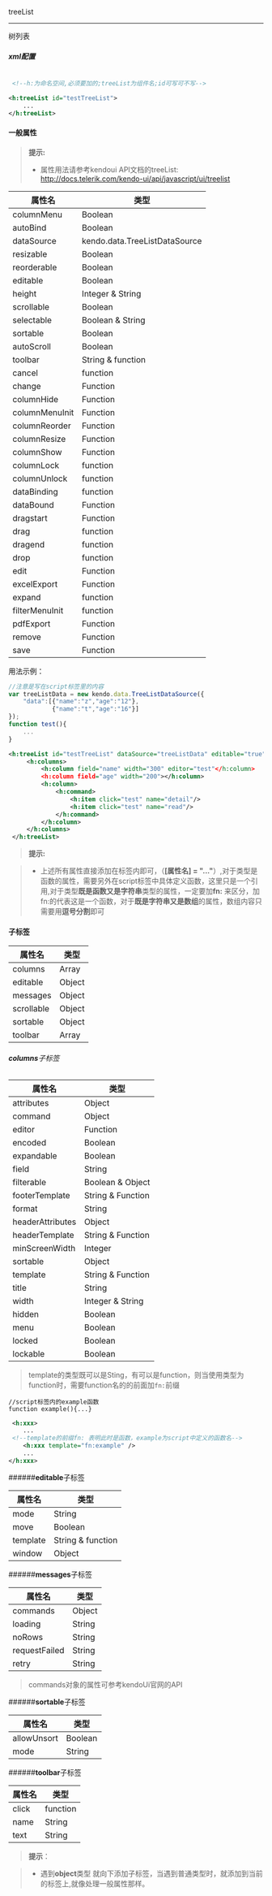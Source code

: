treeList

-------------
树列表



##### xml配置

```xml

 <!--h:为命名空间,必须要加的;treeList为组件名;id可写可不写-->

<h:treeList id="testTreeList">
    ...
</h:treeList>

```



#### **一般属性**

> **提示:**
> - 属性用法请参考kendoui API文档的treeList: http://docs.telerik.com/kendo-ui/api/javascript/ui/treelist


属性名 | 类型
-------- | ---
columnMenu| Boolean
autoBind | Boolean
dataSource | kendo.data.TreeListDataSource
resizable|Boolean
reorderable|Boolean
editable |Boolean
height|Integer & String
scrollable |Boolean
selectable |Boolean & String 
sortable |Boolean
autoScroll | Boolean
toolbar |String & function
cancel|function
change| Function
columnHide |Function
columnMenuInit |Function
columnReorder | Function
columnResize | Function
columnShow | Function
columnLock |function
columnUnlock |function
dataBinding | function
dataBound | Function
dragstart | Function
drag |function
dragend |function
drop |function
edit | Function
excelExport | Function
expand |function
filterMenuInit |function
pdfExport | Function
remove | Function
save | Function


用法示例：



```javascript
//注意是写在script标签里的内容
var treeListData = new kendo.data.TreeListDataSource({
    "data":[{"name":"z","age":"12"},
            {"name":"t","age":"16"}]
});
function test(){
    ...
}
```


```xml
<h:treeList id="testTreeList" dataSource="treeListData" editable="true">
     <h:columns>
         <h:column field="name" width="300" editor="test"</h:column>
         <h:column field="age" width="200"></h:column>
         <h:column>
             <h:command>
                 <h:item click="test" name="detail"/>
                 <h:item click="test" name="read"/>
             </h:command>
         </h:column>
     </h:columns>
 </h:treeList>
```

> **提示:**



> - 上述所有属性直接添加在标签内即可，（**[属性名] = "..."**）,对于类型是函数的属性，需要另外在script标签中具体定义函数，这里只是一个引用,对于类型**既是函数又是字符串**类型的属性，一定要加**fn:** 来区分，加fn:的代表这是一个函数，对于**既是字符串又是数组**的属性，数组内容只需要用**逗号分割**即可





#### **子标签**

属性名 | 类型
-------- | ---
columns| Array
editable|Object
messages |Object
scrollable |Object
sortable |Object
toolbar |Array


###### **columns**子标签
属性名|类型
----|----
attributes| Object
command | Object
editor | Function
encoded | Boolean
expandable| Boolean
field|String
filterable|Boolean & Object
footerTemplate| String & Function
format|String
headerAttributes| Object
headerTemplate| String & Function
minScreenWidth| Integer
sortable|Object
template| String & Function
title| String
width |Integer & String
hidden|Boolean
menu|Boolean
locked|Boolean
lockable|Boolean
>template的类型既可以是Sting，有可以是function，则当使用类型为function时，需要function名的的前面加```fn:```前缀
```javacript
//script标签内的example函数
function example(){...}
```
```xml
 <h:xxx>
    ...
 <!--template的前缀fn: 表明此时是函数，example为script中定义的函数名-->
    <h:xxx template="fn:example" />
    ...
</h:xxx>
```

######**editable**子标签

属性名|类型
----|----
mode|String
move|Boolean
template|String & function
window|Object




######**messages**子标签

属性名|类型
----|----
commands |Object
loading |String
noRows |String
requestFailed |String
retry |String
>commands对象的属性可参考kendoUi官网的API


######**sortable**子标签

属性名|类型
----|----
allowUnsort |Boolean
mode|String


######**toolbar**子标签

属性名|类型
----|----
click |function
name|String
text|String





>**提示**：



> - 遇到**object**类型 就向下添加子标签，当遇到普通类型时，就添加到当前的标签上,就像处理一般属性那样。


